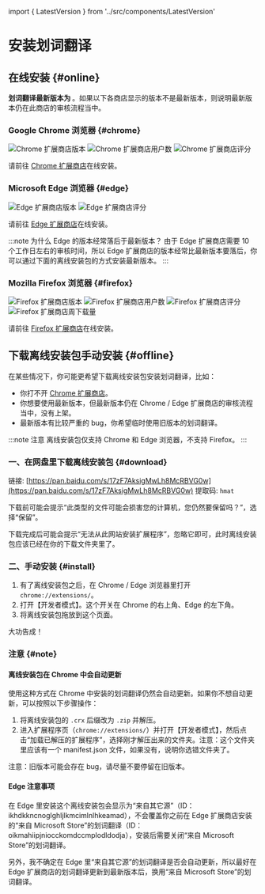 import { LatestVersion } from '../src/components/LatestVersion'

# 安装划词翻译

## 在线安装 {#online}

**划词翻译最新版本为 <LatestVersion />**。如果以下各商店显示的版本不是最新版本，则说明最新版本仍在此商店的审核流程当中。

### Google Chrome 浏览器 {#chrome}

![Chrome 扩展商店版本](https://img.shields.io/chrome-web-store/v/ikhdkkncnoglghljlkmcimlnlhkeamad.svg?style=flat-square&label=版本)
![Chrome 扩展商店用户数](https://img.shields.io/chrome-web-store/d/ikhdkkncnoglghljlkmcimlnlhkeamad.svg?style=flat-square&label=用户数高于)
![Chrome 扩展商店评分](https://img.shields.io/chrome-web-store/rating/ikhdkkncnoglghljlkmcimlnlhkeamad?style=flat-square&label=评分)

请前往 [Chrome 扩展商店](https://chrome.google.com/webstore/detail/ikhdkkncnoglghljlkmcimlnlhkeamad)在线安装。

### Microsoft Edge 浏览器 {#edge}

![Edge 扩展商店版本](https://img.shields.io/static/v1?label=版本&message=v8.3.4&color=informational&style=flat-square)
![Edge 扩展商店评分](https://img.shields.io/static/v1?label=评分&message=4.7/5&color=success&style=flat-square)

请前往 [Edge 扩展商店](https://microsoftedge.microsoft.com/addons/detail/oikmahiipjniocckomdccmplodldodja)在线安装。

:::note 为什么 Edge 的版本经常落后于最新版本？
由于 Edge 扩展商店需要 10 个工作日左右的审核时间，所以 Edge 扩展商店的版本经常比最新版本要落后，你可以通过下面的离线安装包的方式安装最新版本。
:::

### Mozilla Firefox 浏览器 {#firefox}

![Firefox 扩展商店版本](https://img.shields.io/amo/v/hcfy?style=flat-square&label=版本)
![Firefox 扩展商店用户数](https://img.shields.io/amo/users/hcfy?style=flat-square&label=用户数)
![Firefox 扩展商店评分](https://img.shields.io/amo/rating/hcfy?style=flat-square&label=评分)
![Firefox 扩展商店周下载量](https://img.shields.io/amo/dw/hcfy?style=flat-square&label=周下载量)

请前往 [Firefox 扩展商店](https://addons.mozilla.org/zh-CN/firefox/addon/hcfy/)在线安装。

## 下载离线安装包手动安装 {#offline}

在某些情况下，你可能更希望下载离线安装包安装划词翻译，比如：

- 你打不开 [Chrome 扩展商店](https://chrome.google.com/webstore/detail/ikhdkkncnoglghljlkmcimlnlhkeamad)。
- 你想要使用最新版本，但最新版本仍在 Chrome / Edge 扩展商店的审核流程当中，没有上架。
- 最新版本有比较严重的 bug，你希望临时使用旧版本的划词翻译。

:::note 注意
离线安装包仅支持 Chrome 和 Edge 浏览器，不支持 Firefox。
:::

### 一、在网盘里下载离线安装包 {#download}

链接: [https://pan.baidu.com/s/17zF7AksigMwLh8McRBVG0w](https://pan.baidu.com/s/17zF7AksigMwLh8McRBVG0w)
提取码: `hmat`

下载前可能会提示“此类型的文件可能会损害您的计算机，您仍然要保留吗？”，选择“保留”。

下载完成后可能会提示“无法从此网站安装扩展程序”，忽略它即可，此时离线安装包应该已经在你的下载文件夹里了。

### 二、手动安装 {#install}

1. 有了离线安装包之后，在 Chrome / Edge 浏览器里打开 `chrome://extensions/`。
2. 打开【开发者模式】。这个开关在 Chrome 的右上角、Edge 的左下角。
3. 将离线安装包拖放到这个页面。

大功告成！

### 注意 {#note}

#### 离线安装包在 Chrome 中会自动更新

使用这种方式在 Chrome 中安装的划词翻译仍然会自动更新。如果你不想自动更新，可以按照以下步骤操作：

  1. 将离线安装包的 `.crx` 后缀改为 `.zip` 并解压。
  2. 进入扩展程序页（`chrome://extensions/`）并打开【开发者模式】，然后点击“加载已解压的扩展程序”，选择刚才解压出来的文件夹。注意：这个文件夹里应该有一个 manifest.json 文件，如果没有，说明你选错文件夹了。

注意：旧版本可能会存在 bug，请尽量不要停留在旧版本。

#### Edge 注意事项

在 Edge 里安装这个离线安装包会显示为“来自其它源”（ID：ikhdkkncnoglghljlkmcimlnlhkeamad），不会覆盖你之前在 Edge 扩展商店安装的“来自 Microsoft Store”的划词翻译（ID：oikmahiipjniocckomdccmplodldodja），安装后需要关闭“来自 Microsoft Store”的划词翻译。

另外，我不确定在 Edge 里“来自其它源”的划词翻译是否会自动更新，所以最好在 Edge 扩展商店的划词翻译更新到最新版本后，换用“来自 Microsoft Store”的划词翻译。
